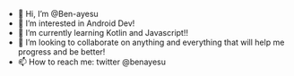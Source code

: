- 👋 Hi, I’m @Ben-ayesu
- 👀 I’m interested in Android Dev!
- 🌱 I’m currently learning Kotlin and Javascript!!
- 💞️ I’m looking to collaborate on anything and everything that will help me progress and be better!
- 📫 How to reach me: twitter @benayesu

<!---
Ben-ayesu/Ben-ayesu is a ✨ special ✨ repository because its `README.md` (this file) appears on your GitHub profile.
You can click the Preview link to take a look at your changes.
--->
